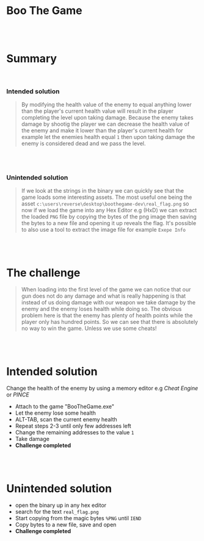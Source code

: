 # Boo The Game
<br>
<br>

# Summary
<br>

<h3><b>Intended solution</b></h3>

> By modifying the health value of the enemy to equal anything lower than the player's current health value will result in the player completing the level upon taking damage. Because the enemy takes damage by shootig the player we can decrease the health value of the enemy and make it lower than the player's current health for example let the enemies health equal `1` then upon taking damage the enemy is considered dead and we pass the level.
<br>

<br>

<h3><b>Unintended solution</b></h3>

> If we look at the strings in the binary we can quickly see that the game loads some interesting assets. The most useful one being the asset `c:\users\reverse\desktop\boothegame-dev\real_flag.png` so now if we load the game into any Hex Editor e.g (HxD) we can extract the loaded `PNG` file by copying the bytes of the png image then saving the bytes to a new file and opening it up reveals the flag. It's possible to also use a tool to extract the image file for example `Exepe Info`


<br>
<br>


# The challenge
> When loading into the first level of the game we can notice that our gun does not do any damage and what is really happening is that instead of us doing damage with our weapon we take damage by the enemy and the enemy loses health while doing so. The obvious problem here is that the enemy has plenty of health points while the player only has hundred points. So we can see that there is absolutely no way to win the game. Unless we use some cheats!

<br>
<br>


# Intended solution

Change the health of the enemy by using a memory editor e.g *Cheat Engine* or *PINCE*

- Attach to the game "BooTheGame.exe"
- Let the enemy lose some health
- ALT-TAB, scan the current enemy health
- Repeat steps 2-3 until only few addresses left
- Change the remaining addresses to the value `1`
- Take damage
- **Challenge completed**

<br>
<br>


# Unintended solution
 
- open the binary up in any hex editor
- search for the text `real_flag.png`
- Start copying from the magic bytes `%PNG` until `IEND`
- Copy bytes to a new file, save and open
- **Challenge completed**
